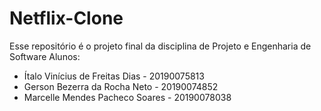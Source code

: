 # Netflix-Clone

Esse repositório é o projeto final da disciplina de Projeto e Engenharia de Software
Alunos:
- Ítalo Vinícius de Freitas Dias - 20190075813
- Gerson Bezerra da Rocha Neto - 20190074852
- Marcelle Mendes Pacheco Soares - 20190078038
